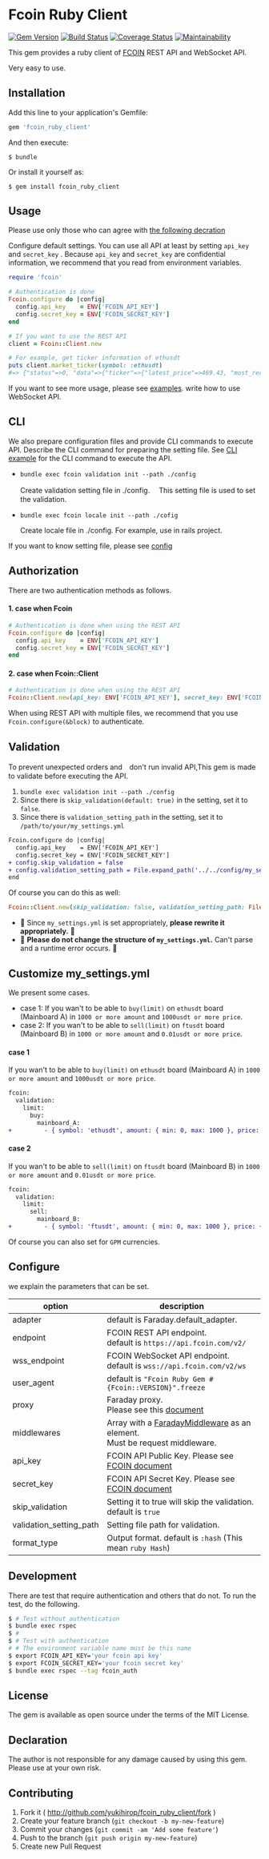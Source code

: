 # Fcoin Ruby Client
[![Gem Version](https://badge.fury.io/rb/fcoin_ruby_client.svg)](https://badge.fury.io/rb/fcoin_ruby_client)
[![Build Status](https://travis-ci.org/yukihirop/fcoin_ruby_client.svg?branch=master)](https://travis-ci.org/yukihirop/fcoin_ruby_client)
[![Coverage Status](https://coveralls.io/repos/github/yukihirop/fcoin_ruby_client/badge.svg?branch=master)](https://coveralls.io/github/yukihirop/fcoin_ruby_client?branch=master)
[![Maintainability](https://api.codeclimate.com/v1/badges/098a36b2ed22f3a9e627/maintainability)](https://codeclimate.com/github/yukihirop/fcoin_ruby_client/maintainability)

This gem provides a ruby ​​client of [FCOIN](https://www.fcoin.com/) REST API and WebSocket API.

Very easy to use.


## Installation

Add this line to your application's Gemfile:

```ruby
gem 'fcoin_ruby_client'
```

And then execute:

    $ bundle

Or install it yourself as:

    $ gem install fcoin_ruby_client

## Usage
Please use only those who can agree with [the following decration](#Declaration)

Configure default settings.
You can use all API at least by setting `api_key` and `secret_key` .
Because `api_key` and `secret_key` are confidential information,
we recommend that you read from environment variables.

```ruby
require 'fcoin'

# Authentication is done
Fcoin.configure do |config|
  config.api_key    = ENV['FCOIN_API_KEY']
  config.secret_key = ENV['FCOIN_SECRET_KEY']
end

# If you want to use the REST API
client = Fcoin::Client.new

# For example, get ticker information of ethusdt
puts client.market_ticker(symbol: :ethusdt)
#=> {"status"=>0, "data"=>{"ticker"=>{"latest_price"=>469.43, "most_recent_trade_vol"=>0.002, "max_buy_price"=>469.43, "max_buy_amount"=>7.6318, "min_sell_price"=>469.44, "min_sell_amount"=>0.0011, "trade_price_yesterday"=>468.75, "highest_price_today"=>472.0, "lowest_price_today"=>461.76, "symbol_base_vol_today"=>44442.419672207, "symbol_base_price_today"=>20784202.592831347}, "type"=>"ticker.ethusdt", "seq"=>100521295}}

```


If you want to see more usage, please see [examples](https://github.com/yukihirop/fcoin_ruby_client/tree/master/examples).
write how to use WebSocket API.

## CLI
We also prepare configuration files and provide CLI commands to execute API.
Describe the CLI command for preparing the setting file.
See [CLI example](https://github.com/yukihirop/fcoin_ruby_client/tree/master/examples/cli) for the CLI command to execute the API.

- `bundle exec fcoin validation init --path ./config`

  Create validation setting file in ./config.
　This setting file is used to set the validation.

- `bundle exec fcoin locale init --path ./cofig`

  Create locale file in ./config.
  For example, use in rails project.


If you want to know setting file, please see [config](https://github.com/yukihirop/fcoin_ruby_client/tree/master/lib/fcoin/config)

## Authorization
There are two authentication methods as follows.

#### 1. case when Fcoin

```ruby
# Authentication is done when using the REST API
Fcoin.configure do |config|
  config.api_key    = ENV['FCOIN_API_KEY']
  config.secret_key = ENV['FCOIN_SECRET_KEY']
end
```

#### 2. case when Fcoin::Client

```ruby
# Authentication is done when using the REST API
Fcoin::Client.new(api_key: ENV['FCOIN_API_KEY'], secret_key: ENV['FCOIN_SECRET_KEY'])
```


When using REST API with multiple files, we recommend that you use `Fcoin.configure(&block)` to authenticate.

## Validation
To prevent unexpected orders and　don't run invalid API,This gem is made to validate before executing the API.

1. `bundle exec validation init --path ./config`
2. Since there is `skip_validation(default: true)` in the setting, set it to `false`.
3. Since there is `validation_setting_path` in the setting, set it to `/path/to/your/my_settings.yml`

```diff
Fcoin.configure do |config|
  config.api_key    = ENV['FCOIN_API_KEY']
  config.secret_key = ENV['FCOIN_SECRET_KEY']
+ config.skip_validation = false
+ config.validation_setting_path = File.expand_path('../../config/my_settings.yml', __FILE__)
end
```

Of course you can do this as well:

```ruby
Fcoin::Client.new(skip_validation: false, validation_setting_path: File.expand_path('../../config/my_settings.yml', __FILE__))
```

- 🚨 Since `my_settings.yml` is set appropriately, __please rewrite it appropriately.__ 🚨
- 🚨 __Please do not change the structure of `my_settings.yml`.__ Can't parse and a runtime error occurs. 🚨


## Customize my_settings.yml
We present some cases.

- case 1: If you wan't to be able to `buy(limit)` on `ethusdt` board (Mainboard A) in `1000 or more amount` and `1000usdt or more price`.
- case 2: If you wan't to be able to `sell(limit)` on `ftusdt` board (Mainboard B) in `1000 or more amount` and `0.01usdt or more price`.

#### case 1
If you wan't to be able to `buy(limit)` on `ethusdt` board (Mainboard A) in `1000 or more amount` and `1000usdt or more price`.

```diff
fcoin:
  validation:
    limit:
      buy:
        mainboard_A:
+         - { symbol: 'ethusdt', amount: { min: 0, max: 1000 }, price: { min: 0, max: 10000 } }
```

#### case 2
If you wan't to be able to `sell(limit)` on `ftusdt` board (Mainboard B) in `1000 or more amount` and `0.01usdt or more price`.

```diff
fcoin:
  validation:
    limit:
      sell:
        mainboard_B:
+         - { symbol: 'ftusdt', amount: { min: 0, max: 1000 }, price: { min: 0, max: 0.01 } }
```

Of course you can also set for `GPM` currencies.


## Configure
we explain the parameters that can be set.

|option|description|
|------|------------------------------------|
|adapter|default is Faraday.default_adapter.|
|endpoint|FCOIN REST API endpoint.<br> default is `https://api.fcoin.com/v2/`|
|wss_endpoint|FCOIN WebSocket API endpoint.<br>default is `wss://api.fcoin.com/v2/ws`|
|user_agent|default is `"Fcoin Ruby Gem #{Fcoin::VERSION}".freeze` |
|proxy| Faraday proxy.<br> Please see this [document](https://github.com/lostisland/faraday#proxy)|
|middlewares|Array with a [FaradayMiddleware](https://github.com/lostisland/faraday#writing-middleware) as an element.<br> Must be request middleware.|
|api_key|FCOIN API Public Key. Please see [FCOIN document](https://developer.fcoin.com/zh.html)|
|secret_key|FCOIN API Secret Key. Please see [FCOIN document](https://developer.fcoin.com/zh.html)|
|skip_validation|Setting it to true will skip the validation. default is `true`|
|validation_setting_path|Setting file path for validation.|
|format_type|Output format. default is `:hash` (This mean `ruby Hash`)|


## Development
There are test that require authentication and others that do not.
To run the test, do the following.

```bash
$ # Test without authentication
$ bundle exec rspec
$ #
$ # Test with authentication
# # The environment variable name must be this name
$ export FCOIN_API_KEY='your fcoin api key'
$ export FCOIN_SECRET_KEY='your fcoin secret key'
$ bundle exec rspec --tag fcoin_auth

```

## License
The gem is available as open source under the terms of the MIT License.

## Declaration
The author is not responsible for any damage caused by using this gem.
Please use at your own risk.

## Contributing

1. Fork it ( http://github.com/yukihirop/fcoin_ruby_client/fork )
2. Create your feature branch (`git checkout -b my-new-feature`)
3. Commit your changes (`git commit -am 'Add some feature'`)
4. Push to the branch (`git push origin my-new-feature`)
5. Create new Pull Request
